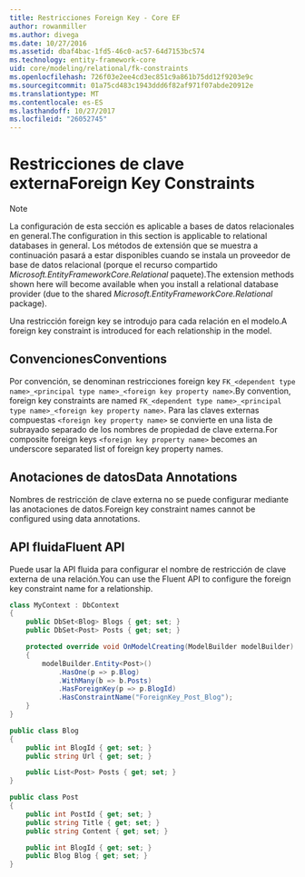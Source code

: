 ```yaml
---
title: Restricciones Foreign Key - Core EF
author: rowanmiller
ms.author: divega
ms.date: 10/27/2016
ms.assetid: dbaf4bac-1fd5-46c0-ac57-64d7153bc574
ms.technology: entity-framework-core
uid: core/modeling/relational/fk-constraints
ms.openlocfilehash: 726f03e2ee4cd3ec851c9a861b75dd12f9203e9c
ms.sourcegitcommit: 01a75cd483c1943ddd6f82af971f07abde20912e
ms.translationtype: MT
ms.contentlocale: es-ES
ms.lasthandoff: 10/27/2017
ms.locfileid: "26052745"
---
```

# <a name="foreign-key-constraints"></a><span data-ttu-id="0e3d3-102">Restricciones de clave externa</span><span class="sxs-lookup"><span data-stu-id="0e3d3-102">Foreign Key Constraints</span></span>

> [!NOTE]  
> <span data-ttu-id="0e3d3-103">La configuración de esta sección es aplicable a bases de datos relacionales en general.</span><span class="sxs-lookup"><span data-stu-id="0e3d3-103">The configuration in this section is applicable to relational databases in general.</span></span> <span data-ttu-id="0e3d3-104">Los métodos de extensión que se muestra a continuación pasará a estar disponibles cuando se instala un proveedor de base de datos relacional (porque el recurso compartido *Microsoft.EntityFrameworkCore.Relational* paquete).</span><span class="sxs-lookup"><span data-stu-id="0e3d3-104">The extension methods shown here will become available when you install a relational database provider (due to the shared *Microsoft.EntityFrameworkCore.Relational* package).</span></span>

<span data-ttu-id="0e3d3-105">Una restricción foreign key se introdujo para cada relación en el modelo.</span><span class="sxs-lookup"><span data-stu-id="0e3d3-105">A foreign key constraint is introduced for each relationship in the model.</span></span>

## <a name="conventions"></a><span data-ttu-id="0e3d3-106">Convenciones</span><span class="sxs-lookup"><span data-stu-id="0e3d3-106">Conventions</span></span>

<span data-ttu-id="0e3d3-107">Por convención, se denominan restricciones foreign key `FK_<dependent type name>_<principal type name>_<foreign key property name>`.</span><span class="sxs-lookup"><span data-stu-id="0e3d3-107">By convention, foreign key constraints are named `FK_<dependent type name>_<principal type name>_<foreign key property name>`.</span></span> <span data-ttu-id="0e3d3-108">Para las claves externas compuestas `<foreign key property name>` se convierte en una lista de subrayado separado de los nombres de propiedad de clave externa.</span><span class="sxs-lookup"><span data-stu-id="0e3d3-108">For composite foreign keys `<foreign key property name>` becomes an underscore separated list of foreign key property names.</span></span>

## <a name="data-annotations"></a><span data-ttu-id="0e3d3-109">Anotaciones de datos</span><span class="sxs-lookup"><span data-stu-id="0e3d3-109">Data Annotations</span></span>

<span data-ttu-id="0e3d3-110">Nombres de restricción de clave externa no se puede configurar mediante las anotaciones de datos.</span><span class="sxs-lookup"><span data-stu-id="0e3d3-110">Foreign key constraint names cannot be configured using data annotations.</span></span>

## <a name="fluent-api"></a><span data-ttu-id="0e3d3-111">API fluida</span><span class="sxs-lookup"><span data-stu-id="0e3d3-111">Fluent API</span></span>

<span data-ttu-id="0e3d3-112">Puede usar la API fluida para configurar el nombre de restricción de clave externa de una relación.</span><span class="sxs-lookup"><span data-stu-id="0e3d3-112">You can use the Fluent API to configure the foreign key constraint name for a relationship.</span></span>

<!-- [!code-csharp[Main](samples/core/relational/Modeling/FluentAPI/Samples/Relational/RelationshipConstraintName.cs?highlight=12)] -->
``` csharp
class MyContext : DbContext
{
    public DbSet<Blog> Blogs { get; set; }
    public DbSet<Post> Posts { get; set; }

    protected override void OnModelCreating(ModelBuilder modelBuilder)
    {
        modelBuilder.Entity<Post>()
            .HasOne(p => p.Blog)
            .WithMany(b => b.Posts)
            .HasForeignKey(p => p.BlogId)
            .HasConstraintName("ForeignKey_Post_Blog");
    }
}

public class Blog
{
    public int BlogId { get; set; }
    public string Url { get; set; }

    public List<Post> Posts { get; set; }
}

public class Post
{
    public int PostId { get; set; }
    public string Title { get; set; }
    public string Content { get; set; }

    public int BlogId { get; set; }
    public Blog Blog { get; set; }
}
```
